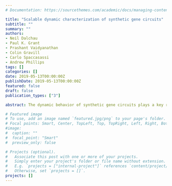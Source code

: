 ```yaml
---
# Documentation: https://sourcethemes.com/academic/docs/managing-content/

title: "Scalable dynamic characterization of synthetic gene circuits"
subtitle: ""
summary: ""
authors:
- Neil Dalchau
- Paul K. Grant
- Prashant Vaidyanathan
- Colin Gravill
- Carlo Spaccasassi
- Andrew Phillips
tags: []
categories: []
date: 2019-05-13T00:00:00Z
publishDate: 2019-05-13T00:00:00Z
featured: false
draft: false
publication_types: ["3"]

abstract: The dynamic behavior of synthetic gene circuits plays a key role in ensuring their correct function. However, our ability to accurately predict this dynamic behavior is limited by our quantitative understanding of the circuits being constructed. This understanding can be represented as a mathematical model, which can be used to optimize circuit performance and inform the design of future circuits. Previous inference methods have used fluorescent reporters to quantify average behaviors over an extended time window, resulting in a static characterization which is a poor predictor of dynamics. Here we present a method for characterizing the dynamic behavior of synthetic gene circuits. The method relies on parameter inference techniques applied to time-series measurements of cell cultures growing in microtiter plates. We use our method to design and characterize gene circuits in E. coli that provide core functionality for engineering cell behavior at the population level. We arrange 23 biological parts into 9 devices and combine them to construct and measure 9 gene circuits including relays, receivers and a degrader. We demonstrate that the behaviors of simple devices can be modeled dynamically and used to predict the behaviors of more complex circuits. Furthermore, our method allows incremental inference of models as new circuits are constructed, and lays the foundation for iteratively learning dynamic models from data in a scalable manner.

# Featured image
# To use, add an image named `featured.jpg/png` to your page's folder.
# Focal points: Smart, Center, TopLeft, Top, TopRight, Left, Right, BottomLeft, Bottom, BottomRight.
#image: 
#  caption: ""
#  focal_point: "Smart"
#  preview_only: false

# Projects (optional).
#   Associate this post with one or more of your projects.
#   Simply enter your project's folder or file name without extension.
#   E.g. `projects = ["internal-project"]` references `content/project/deep-learning/index.md`.
#   Otherwise, set `projects = []`.
projects: []
---
```

